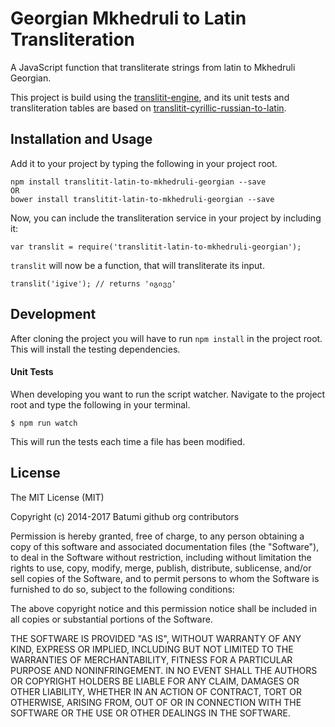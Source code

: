 Georgian Mkhedruli to Latin Transliteration
=================================================
A JavaScript function that transliterate strings from latin to Mkhedruli Georgian.

This project is build using the [translitit-engine][translitit-engine], and its unit tests and transliteration tables are based on [translitit-cyrillic-russian-to-latin][translitit-cyrillic-russian-to-latin].

[translitit-engine]: https://github.com/gausby/translitit-engine
[translitit-cyrillic-russian-to-latin]: https://github.com/gausby/translitit-cyrillic-russian-to-latin

## Installation and Usage
Add it to your project by typing the following in your project root.

    npm install translitit-latin-to-mkhedruli-georgian --save
    OR
	bower install translitit-latin-to-mkhedruli-georgian --save

Now, you can include the transliteration service in your project by including it:

    var translit = require('translitit-latin-to-mkhedruli-georgian');

`translit` will now be a function, that will transliterate its input.

    translit('igive'); // returns 'იგივე'


## Development

After cloning the project you will have to run `npm install` in the project root. This will install the testing dependencies.

#### Unit Tests

When developing you want to run the script watcher. Navigate to the project root and type the following in your terminal.

    $ npm run watch

This will run the tests each time a file has been modified.


## License
The MIT License (MIT)

Copyright (c) 2014-2017 Batumi github org contributors

Permission is hereby granted, free of charge, to any person obtaining a copy of this software and associated documentation files (the "Software"), to deal in the Software without restriction, including without limitation the rights to use, copy, modify, merge, publish, distribute, sublicense, and/or sell copies of the Software, and to permit persons to whom the Software is furnished to do so, subject to the following conditions:

The above copyright notice and this permission notice shall be included in all copies or substantial portions of the Software.

THE SOFTWARE IS PROVIDED "AS IS", WITHOUT WARRANTY OF ANY KIND, EXPRESS OR IMPLIED, INCLUDING BUT NOT LIMITED TO THE WARRANTIES OF MERCHANTABILITY, FITNESS FOR A PARTICULAR PURPOSE AND NONINFRINGEMENT. IN NO EVENT SHALL THE AUTHORS OR COPYRIGHT HOLDERS BE LIABLE FOR ANY CLAIM, DAMAGES OR OTHER LIABILITY, WHETHER IN AN ACTION OF CONTRACT, TORT OR OTHERWISE, ARISING FROM, OUT OF OR IN CONNECTION WITH THE SOFTWARE OR THE USE OR OTHER DEALINGS IN THE SOFTWARE.
